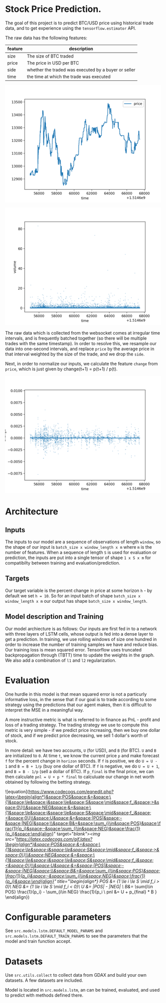 # Stock Price Prediction.

The goal of this project is to predict BTC/USD price using historical trade data,
and to get experience using the `tensorflow.estimator` API.

The raw data has the following features: 

|feature|description|
|-------|-----------|
|size 		| The size of BTC traded  |
|price		| The price in USD per BTC|  
|side		| whether the traded was executed by a buyer or seller |
|time 		| the time at which the trade was executed 

![img](./images/price_plot.png)

![img](./images/volume_plot.png)


The raw data which is collected from the websocket comes at irregular time
intervals,
and is frequently batched together (so there will be multiple trades with the
same timestamp). In order to resolve this, we resample our data
into one-second intervals, and replace `price` by the average price in that
interval weighted by the size of the trade, and we drop the `side`.  

Next, in order to normalize our inputs, we calculate the feature `change`
from `price`, which is just given by change(t+1) = p(t+1) / p(t).

![img](./images/change_plot.png)


# Architecture
## Inputs
The inputs to our model are a sequence of observations of length `window`, so
the shape of our input is `batch_size x window_length x m` where `m` is the
number of features. When a sequence of length `S` is used for 
evaluation or prediction, the inputs are put into a single tensor of shape 
`1 x S x m` for compatibilty between training and evaluation/prediction.

## Targets

Our target variable is the percent change in price at some horizon `h` - 
by default we set `h = 10`. So for an input batch of shape `batch_size x
window_length x m` our output has shape `batch_size x window_length`.

## Model description and Training

Our model archiecture is as follows: Our inputs are first fed in to 
a network with three layers of LSTM cells,
whose output is fed into a dense layer to get a prediction. 
In training, we use rolling windows of size one hundred in order to
increase the number of training samples we have and reduce bias. Our training
loss is mean squared error. Tensorflow uses truncated backpropagation through
(TBTT) time to update the weights in the graph. We also add a combination of
`l1` and `l2` regularization.

# Evaluation 

One hurdle in this model is that mean squared error is not a particurly
informative loss, in the sense that if our goal is to trade according to some
strategy using the predictions that our agent makes, 
then it is difficult to interpret the MSE in a meaningful way. 

A more instructive metric is what is referred to in finance as
PnL - profit and loss of a trading strategy. The trading strategy we use to
compute this metric is very simple - if we predict price increasing, then we 
buy one dollar of stock, and if we predict price decreasing, we sell 1 dollar's
worth of stock. 

In more detail: we have two accounts, `U` (for USD),  and `B` (for BTC).
`U` and `B` are initialized to `0`. 
At time `t`, we know the current price `p` and make forecast  `f` for the percent change in 
`horizon` seconds. If `f` is positive, we do `U = U - 1` and `B = B + 1/p` (buy
one dollar of BTC). If `f` is negative, we do `U = U + 1`, and `B = B - 1/p`
(sell a dollar of BTC). If `p_final` is the final price, we can then calculate `pnl =
U + p * final` to calculuate our change in net worth obtained by following the betting
strategy. 

![equation](https://www.codecogs.com/eqnedit.php?latex=\begin{align*}&space;POS&space;&=&space;\{1&space;\le&space;i&space;\le&space;S&space;\mid&space;f_i&space;>&space;0\}\\&space;NEG&space;&=&space;\{1&space;\le&space;i&space;\le&space;S&space;\mid&space;f_i&space;<&space;0\}\\&space;U&space;&=&space;|POS|&space;-&space;|NEG|&space;\\&space;B&=&space;\sum_{i\in&space;POS}&space;\frac{1}{p_i}&space;-&space;\sum_{i\in&space;NEG}&space;\frac{1}{p_i}&space;\end{align}"
target="_blank"><img src="https://latex.codecogs.com/gif.latex?\begin{align*}&space;POS&space;&=&space;\{1&space;\le&space;i&space;\le&space;S&space;\mid&space;f_i&space;>&space;0\}\\&space;NEG&space;&=&space;\{1&space;\le&space;i&space;\le&space;S&space;\mid&space;f_i&space;<&space;0\}\\&space;U&space;&=&space;|POS|&space;-&space;|NEG|&space;\\&space;B&=&space;\sum_{i\in&space;POS}&space;\frac{1}{p_i}&space;-&space;\sum_{i\in&space;NEG}&space;\frac{1}{p_i}&space;\end{align}"
title="\begin{align*} POS &= \{1 \le i \le S \mid f_i > 0\}\\ NEG &= \{1 \le i
\le S \mid f_i < 0\}\\ U &= |POS| - |NEG| \\ B&= \sum_{i\in POS} \frac{1}{p_i} -
\sum_{i\in NEG} \frac{1}{p_i \\ pnl &= U + p_{final} * B } \end{align})

# Configurable parameters
 See `src.models.lstm.DEFAULT_MODEL_PARAMS` and
 `src.models.lstm.DEFAULT_TRAIN_PARAMS` to see the parameters that the model and
 train function accept.


# Datasets

Use `src.utils.collect` to collect data from GDAX and build your own datasets. A
few datasets are included.

Model is located in `src.models.lstm`, an can be trained, evaluated, and used to
predict with methods defined there.

